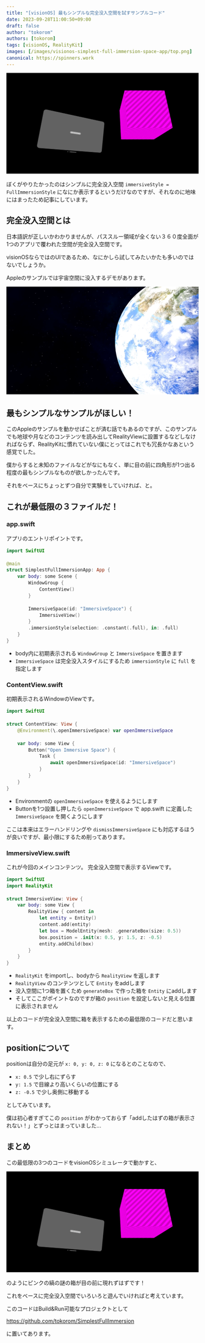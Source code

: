 ```yaml
---
title: "[visionOS] 最もシンプルな完全没入空間を試すサンプルコード"
date: 2023-09-28T11:00:50+09:00
draft: false
author: "tokorom"
authors: [tokorom]
tags: [visionOS, RealityKit]
images: [/images/visionos-simplest-full-immersion-space-app/top.png]
canonical: https://spinners.work
---
```


![image](/images/visionos-simplest-full-immersion-space-app/top.png)

ぼくがやりたかったのはシンプルに完全没入空間 `immersiveStyle = FullImmersionStyle` になにか表示するというだけなのですが、それなのに地味にはまったため記事にしています。

## 完全没入空間とは

日本語訳が正しいかわかりませんが、パススルー領域が全くない３６０度全面が1つのアプリで覆われた空間が完全没入空間です。

visionOSならではのUIであるため、なにかしら試してみたいかたも多いのではないでしょうか。

Appleのサンプルでは宇宙空間に没入するデモがあります。

![image](/images/visionos-simplest-full-immersion-space-app/clip-1695867505.png)

## 最もシンプルなサンプルがほしい！

このAppleのサンプルを動かせばことが済む話でもあるのですが、このサンプルでも地球や月などのコンテンツを読み出してRealityViewに設置するなどしなければならず、RealityKitに慣れていない僕にとってはこれでも冗長かなあという感覚でした。

僕からすると未知のファイルなどがなにもなく、単に目の前に四角形が1つ出る程度の最もシンプルなものが欲しかったんです。

それをベースにちょっとずつ自分で実験をしていければ、と。

## これが最低限の３ファイルだ！

### app.swift

アプリのエントリポイントです。

```swift
import SwiftUI

@main
struct SimplestFullImmersionApp: App {
    var body: some Scene {
        WindowGroup {
            ContentView()
        }

        ImmersiveSpace(id: "ImmersiveSpace") {
            ImmersiveView()
        }
        .immersionStyle(selection: .constant(.full), in: .full)
    }
}
```

- body内に初期表示される `WindowGroup` と `ImmersiveSpace` を置きます
- `ImmersiveSpace` は完全没入スタイルにするため `immersionStyle` に `full` を指定します

### ContentView.swift

初期表示されるWindowのViewです。


```swift
import SwiftUI

struct ContentView: View {
    @Environment(\.openImmersiveSpace) var openImmersiveSpace

    var body: some View {
        Button("Open Immersive Space") {
            Task {
                await openImmersiveSpace(id: "ImmersiveSpace")
            }
        }
    }
}
```

- Environmentの `openImmersiveSpace` を使えるようにします
- Buttonを1つ設置し押したら `openImmersiveSpace` で app.swift に定義した `ImmersiveSpace` を開くようにします

ここは本来はエラーハンドリングや `dismissImmersiveSpace` にも対応するほうが良いですが、最小限にするため削ってあります。

### ImmersiveView.swift

これが今回のメインコンテンツ。
完全没入空間で表示するViewです。

```swift
import SwiftUI
import RealityKit

struct ImmersiveView: View {
    var body: some View {
        RealityView { content in
            let entity = Entity()
            content.add(entity)
            let box = ModelEntity(mesh: .generateBox(size: 0.5))
            box.position = .init(x: 0.5, y: 1.5, z: -0.5)
            entity.addChild(box)
        }
    }
}
```

- `RealityKit` をimportし、bodyから `RealityView` を返します
- `RealityView` のコンテンツとして `Entity` をaddします
- 没入空間に1つ箱を置くため `generateBox` で作った箱を `Entity` にaddします
- そしてここがポイントなのですが箱の `position` を設定しないと見える位置に表示されません

以上のコードが完全没入空間に箱を表示するための最低限のコードだと思います。

## positionについて

positionは自分の足元が `x: 0, y: 0, z: 0` になるとのことなので、

- `x: 0.5` で少し右にずらす
- `y: 1.5` で目線より高いくらいの位置にする
- `z: -0.5` で少し奥側に移動する

としてみています。

僕は初心者すぎてこの `position` がわかっておらず「addしたはずの箱が表示されない！」とずっとはまっていました...

## まとめ

この最低限の3つのコードをvisionOSシミュレータで動かすと、

![image](/images/visionos-simplest-full-immersion-space-app/top.png)

のようにピンクの縞の謎の箱が目の前に現れずはずです！


これをベースに完全没入空間でいろいろと遊んでいければと考えています。

このコードはBuild&Run可能なプロジェクトとして

https://github.com/tokorom/SimplestFullImmersion

に置いてあります。

